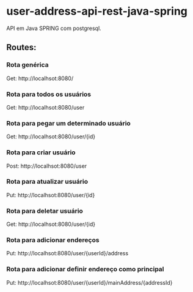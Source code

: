 # user-address-api-rest-java-spring

API em Java SPRING com postgresql.

## Routes:

### Rota genérica
Get: http://localhsot:8080/

### Rota para todos os usuários
Get: http://localhsot:8080/user

### Rota para pegar um determinado usuário
Get: http://localhsot:8080/user/{id}

### Rota para criar usuário
Post: http://localhsot:8080/user

### Rota para atualizar usuário
Put: http://localhsot:8080/user/{id}

### Rota para deletar usuário
Get: http://localhsot:8080/user/{id}

### Rota para adicionar endereços
Put: http://localhsot:8080/user/{userId}/address

### Rota para adicionar definir endereço como principal
Put: http://localhsot:8080/user/{userId}/mainAddress/{addressId}


